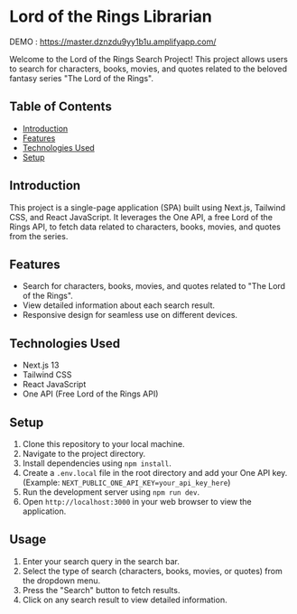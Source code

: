 # Lord of the Rings Librarian

DEMO : https://master.dznzdu9yy1b1u.amplifyapp.com/

Welcome to the Lord of the Rings Search Project! This project allows users to search for characters, books, movies, and quotes related to the beloved fantasy series "The Lord of the Rings". 

## Table of Contents
- [Introduction](#introduction)
- [Features](#features)
- [Technologies Used](#technologies-used)
- [Setup](#setup)

## Introduction
This project is a single-page application (SPA) built using Next.js, Tailwind CSS, and React JavaScript. It leverages the One API, a free Lord of the Rings API, to fetch data related to characters, books, movies, and quotes from the series.

## Features
- Search for characters, books, movies, and quotes related to "The Lord of the Rings".
- View detailed information about each search result.
- Responsive design for seamless use on different devices.

## Technologies Used
- Next.js 13
- Tailwind CSS
- React JavaScript
- One API (Free Lord of the Rings API)

## Setup
1. Clone this repository to your local machine.
2. Navigate to the project directory.
3. Install dependencies using `npm install`.
4. Create a `.env.local` file in the root directory and add your One API key. (Example: `NEXT_PUBLIC_ONE_API_KEY=your_api_key_here`)
5. Run the development server using `npm run dev`.
6. Open `http://localhost:3000` in your web browser to view the application.

## Usage
1. Enter your search query in the search bar.
2. Select the type of search (characters, books, movies, or quotes) from the dropdown menu.
3. Press the "Search" button to fetch results.
4. Click on any search result to view detailed information.


